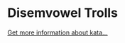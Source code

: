 Disemvowel Trolls
=
[Get more information about kata...](https://www.codewars.com//kata/52fba66badcd10859f00097e)